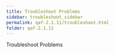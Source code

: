 ```yaml
---
title: Troubleshoot Problems
sidebar: troubleshoot_sidebar
permalink: qaf-2.1.11/troubleshoot.html
folder: qaf-2.1.11
---
```

Troubleshoot Problems <TODO>